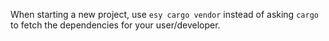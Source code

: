 When starting a new project, use `esy cargo vendor` instead of asking `cargo` to fetch the dependencies for your user/developer.

